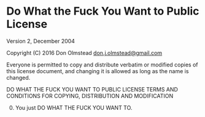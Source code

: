 # Do What the Fuck You Want to Public License

Version 2, December 2004

Copyright (C) 2016 Don Olmstead <don.j.olmstead@gmail.com>

Everyone is permitted to copy and distribute verbatim or modified
copies of this license document, and changing it is allowed as long
as the name is changed.

DO WHAT THE FUCK YOU WANT TO PUBLIC LICENSE
TERMS AND CONDITIONS FOR COPYING, DISTRIBUTION AND MODIFICATION

0. You just DO WHAT THE FUCK YOU WANT TO.
